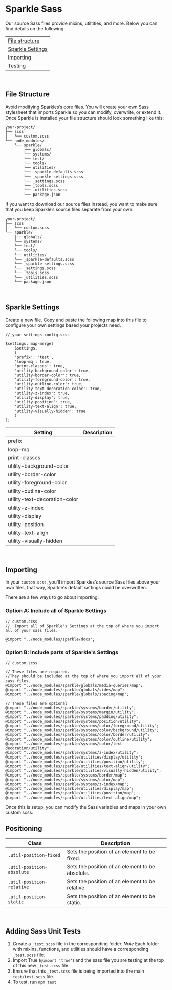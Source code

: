 
# Sparkle Sass
Our source Sass files provide mixins, utiltities, and more. Below you can find details on the following:

|                                                 |
|-------------------------------------------------|
| [File structure](#file-structure)               |
| [Sparkle Settings](#sparkle-settings)           |
| [Importing](#importing)                         |
| [Testing](#adding-sass-unit-tests)              |
<br />

## File Structure

Avoid modifying Sparkles’s core files. You will create your own Sass stylesheet that imports Sparkle so you can modify, overwrite, or extend it. Once Sparkle is installed your file structure should look something like this:

```
your-project/
├── scss
│   └── custom.scss
└── node_modules/
    └── sparkle/
        ├── globals/
        └── systems/
        └── test/
        └── tools/
        └── utilities/
        └── _sparkle-defaults.scss
        └── _sparkle-settings.scss
        └── _settings.scss
        └── _tools.scss
        └── _utilities.scss
        └── package.json
```

If you want to download our source files instead, you want to make sure that you keep Sparkle’s source files separate from your own.

```
your-project/
├── scss
│   └── custom.scss
└── sparkle/
    ├── globals/
    └── systems/
    └── test/
    └── tools/
    └── utilities/
    └── _sparkle-defaults.scss
    └── _sparkle-settings.scss
    └── _settings.scss
    └── _tools.scss
    └── _utilities.scss
    └── package.json
```
<br />

## Sparkle Settings

Create a new file. Copy and paste the following map into this file to configure your own settings based your projects need.

```
//_your-settings-config.scss

$settings: map-merge(
    $settings, 
    (
    'prefix': 'test',
    'loop-mq': true,
    'print-classes': true,
    'utility-background-color': true,
    'utility-border-color': true,
    'utility-foreground-color': true,
    'utility-outline-color': true,
    'utility-text-decoration-color': true,
    'utility-z-index': true,
    'utility-display': true,
    'utility-position': true,
    'utility-text-align': true,
    'utility-visually-hidden': true
    )
);

```

| Setting                           | Description             |
|-----------------------------------|-------------------------|
| prefix                            |                         |
| loop-mq                           |                         |
| print-classes                     |                         |
| utility-background-color          |                         |
| utility-border-color              |                         |
| utility-foreground-color          |                         |
| utility-outline-color             |                         |
| utility-text-decoration-color     |                         |
| utility-z-index                   |                         |
| utility-display                   |                         |
| utility-position                  |                         |
| utility-text-align                |                         |
| utility-visually-hidden           |                         |

<br />

## Importing

In your `custom.scss`, you’ll import Sparkles’s source Sass files above your own files, that way, Sparkle's default settings could be overwritten. 

There are a few ways to go about importing.

### Option A: Include all of Sparkle Settings
```
// custom.scss
//  Import all of Sparkle's Settings at the top of where you import all of your sass files.

@import "../node_modules/sparkle/docs";
```

### Option B: Include parts of Sparkle's Settings

```
// custom.scss

// These files are required.
//They should be included at the top of where you import all of your sass files.  
@import "../node_modules/sparkle/globals/media-queries/map";
@import "../node_modules/sparkle/globals/sides/map";
@import "../node_modules/sparkle/globals/spacing/map";

// These files are optional
@import "../node_modules/sparkle/systems/border/utility";
@import "../node_modules/sparkle/systems/margin/utility";
@import "../node_modules/sparkle/systems/padding/utility";
@import "../node_modules/sparkle/systems/position/utility";
@import "../node_modules/sparkle/systems/color/foreground/utility";
@import "../node_modules/sparkle/systems/color/background/utility";
@import "../node_modules/sparkle/systems/color/border/utility";
@import "../node_modules/sparkle/systems/color/outline/utility";
@import "../node_modules/sparkle/systems/color/text-decoration/utility";
@import "../node_modules/sparkle/systems/z-index/utility";
@import "../node_modules/sparkle/utilities/display/utility";
@import "../node_modules/sparkle/utilities/position/utility";
@import "../node_modules/sparkle/utilities/text-align/utility";
@import "../node_modules/sparkle/utilities/visually-hidden/utility";
@import "../node_modules/sparkle/systems/border/map";
@import "../node_modules/sparkle/systems/color/map";
@import "../node_modules/sparkle/systems/z-index/map";
@import "../node_modules/sparkle/utilities/display/map";
@import "../node_modules/sparkle/utilities/position/map";
@import "../node_modules/sparkle/utilities/text-align/map";
```

Once this is setup, you can modify the Sass variables and maps in your own custom scss. 
<br />

## Positioning
| Class                   | Description                                                              |
|-------------------------|--------------------------------------------------------------------------|
| `.util-position-fixed` | Sets the position of an element to be fixed.                        |
| `.util-position-absolute`   |  Sets the position of an element to be absolute.       |
| `.util-position-relative`   | Sets the position of an element to be relative.             |
| `.util-position-static`   | Sets the position of an element to be static.          |
<br />


## Adding Sass Unit Tests

1. Create a `_test.scss` file in the corresponding folder. 
    *Note* Each folder with mixins, functions, and utilities should have a corresponding `_test.scss` file. 
2. Import True (`@import 'true'`) and the sass file you are testing at the top of this new `_test.scss` file. 
3. Ensure that this `_test.scss` file is being imported into the main `test/test.scss` file.
4. To test, run `npm test`
